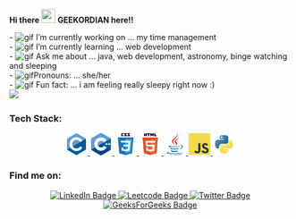 <b>Hi there</b> <img src="https://media.giphy.com/media/hvRJCLFzcasrR4ia7z/giphy.gif" height="25vw" width="25vw"> <b>GEEKORDIAN here!!</b><br>
<div align="left">
    - <img alt="gif" src="https://media.giphy.com/media/ZCZDBEJ0aOt52oIGdB/giphy.gif" height="25vw" width="25vw"> I’m currently working on ... my time management <br>
    - <img alt="gif" src="https://media.giphy.com/media/QssGEmpkyEOhBCb7e1/giphy.gif" height="25vw" width="25vw"> I’m currently learning ... web development<br>
    - <img alt="gif" src="https://media.giphy.com/media/l46Cedh27PeAL3fa0/giphy.gif" height="25vw" width="25vw"> Ask me about ... java, web development, astronomy, binge watching and sleeping<br>
    - <img alt="gif" src="https://media.giphy.com/media/ei4FvYnmhWIhpRZXOe/giphy.gif" height="25vw" width="25vw">Pronouns: ... she/her<br>
    - <img alt="gif" src="https://media.giphy.com/media/eE5o3iRnrmeealcbNe/giphy.gif" height="25vw" width="25vw"> Fun fact: ... i am feeling really sleepy right now :)<br>
    <img src="https://media.giphy.com/media/Q2T7BXRiDFPJcPoA7Z/giphy.gif">
</div>

<div align="right">
    
</div>

<h3 align="left">Tech Stack:</h3>
<p align="center"> <a href="https://www.cprogramming.com/" target="_blank" rel="noreferrer"> <img src="https://raw.githubusercontent.com/devicons/devicon/master/icons/c/c-original.svg" alt="c" width="40" height="40"/> </a> <a href="https://www.w3schools.com/cpp/" target="_blank" rel="noreferrer"> <img src="https://raw.githubusercontent.com/devicons/devicon/master/icons/cplusplus/cplusplus-original.svg" alt="cplusplus" width="40" height="40"/> </a> <a href="https://www.w3schools.com/css/" target="_blank" rel="noreferrer"> <img src="https://raw.githubusercontent.com/devicons/devicon/master/icons/css3/css3-original-wordmark.svg" alt="css3" width="40" height="40"/> </a> <a href="https://www.w3.org/html/" target="_blank" rel="noreferrer"> <img src="https://raw.githubusercontent.com/devicons/devicon/master/icons/html5/html5-original-wordmark.svg" alt="html5" width="40" height="40"/> </a> <a href="https://www.java.com" target="_blank" rel="noreferrer"> <img src="https://raw.githubusercontent.com/devicons/devicon/master/icons/java/java-original.svg" alt="java" width="40" height="40"/> </a> <a href="https://developer.mozilla.org/en-US/docs/Web/JavaScript" target="_blank" rel="noreferrer"> <img src="https://raw.githubusercontent.com/devicons/devicon/master/icons/javascript/javascript-original.svg" alt="javascript" width="40" height="40"/> </a> <a href="https://www.python.org" target="_blank" rel="noreferrer"> <img src="https://raw.githubusercontent.com/devicons/devicon/master/icons/python/python-original.svg" alt="python" width="40" height="40"/> </a> </p>

<h3 align="left">Find me on:</h3>
<div id="badges" align="center">
  <a href="https://www.linkedin.com/in/shiwani-soni-a33b8a21b">
    <img src="https://img.shields.io/badge/LinkedIn-blue?style=for-the-badge&logo=linkedin&logoColor=white" alt="LinkedIn Badge"/>
  </a>
  <a href="https://leetcode.com/geekordian">
    <img src="https://img.shields.io/badge/Leetcode-yellow?style=for-the-badge&logo=Leetcode&logoColor=black" alt="Leetcode Badge"/>
  </a>
  <a href="https://twitter.com/budastrophile">
    <img src="https://img.shields.io/badge/Twitter-blue?style=for-the-badge&logo=twitter&logoColor=white" alt="Twitter Badge"/>
  </a>
  <a href="https://auth.geeksforgeeks.org/user/shiwanisoni29082002">
    <img src="https://img.shields.io/badge/GeeksForGeeks-darkgreen?style=for-the-badge&logo=geeksforgeeks&logoColor=white" alt="GeeksForGeeks Badge"/>
  </a>
</div>
